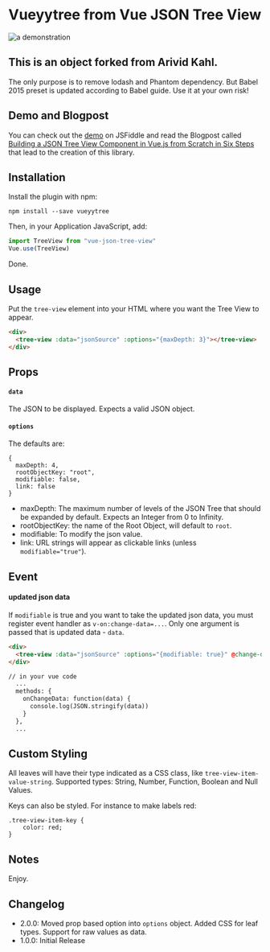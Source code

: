 # Vueyytree from Vue JSON Tree View

![a demonstration](https://raw.githubusercontent.com/arvidkahl/vue-json-tree-view/master/header.png)

## This is an object forked from Arivid Kahl.

The only purpose is to remove lodash and Phantom dependency. But Babel 2015 preset is updated according to Babel guide. Use it at your own risk!

## Demo and Blogpost

You can check out the [demo](https://jsfiddle.net/arvidkahl/kwo6vk9d/11/) on JSFiddle and read the Blogpost called [Building a JSON Tree View Component in Vue.js from Scratch in Six Steps](https://devblog.digimondo.io/building-a-json-tree-view-component-in-vue-js-from-scratch-in-six-steps-ce0c05c2fdd8#.dkwh4jo2m) that lead to the creation of this library.

##  Installation

Install the plugin with npm:
```shell
npm install --save vueyytree
```

Then, in your Application JavaScript, add:
```javascript
import TreeView from "vue-json-tree-view"
Vue.use(TreeView)
```

Done.

## Usage

Put the `tree-view` element into your  HTML where you want the Tree View to appear.
```html
<div>
  <tree-view :data="jsonSource" :options="{maxDepth: 3}"></tree-view>
</div>
```

## Props

#### `data`

The JSON to be displayed. Expects a valid JSON object.

#### `options`

The defaults are:
```
{
  maxDepth: 4,
  rootObjectKey: "root",
  modifiable: false,
  link: false
}
```
- maxDepth: The maximum number of levels of the JSON Tree that should be expanded by default. Expects an Integer from 0 to Infinity.
- rootObjectKey: the name of the Root Object, will default to `root`.
- modifiable: To modify the json value.
- link: URL strings will appear as clickable links (unless `modifiable="true"`).

## Event

#### updated json data
If `modifiable` is true and you want to take the updated json data, you must register event handler as `v-on:change-data=...`. Only one argument is passed that is updated data - `data`.
```html
<div>
  <tree-view :data="jsonSource" :options="{modifiable: true}" @change-data="onChangeData"></tree-view>
</div>

// in your vue code
  ...
  methods: {
    onChangeData: function(data) {
      console.log(JSON.stringify(data))
    }
  },
  ...

```


## Custom Styling

All leaves will have their type indicated as a CSS class, like `tree-view-item-value-string`. Supported types: String, Number, Function, Boolean and Null Values.

Keys can also be styled. For instance to make labels red:
```
.tree-view-item-key {
    color: red;
}
```

## Notes

Enjoy.

## Changelog

- 2.0.0: Moved prop based option into `options` object. Added CSS for leaf types. Support for raw values as data.
- 1.0.0: Initial Release
